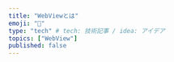 ```yaml
---
title: "WebViewとは"
emoji: "👋"
type: "tech" # tech: 技術記事 / idea: アイデア
topics: ["WebView"]
published: false
---
```


